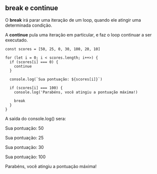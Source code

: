 ## break e continue

O **break** irá parar uma iteração de um loop, quando ele atingir uma determinada condição.

A **continue** pula uma iteração em particular, e faz o loop continuar a ser executado.
~~~
const scores = [50, 25, 0, 30, 100, 20, 10]

for (let i = 0; i < scores.length; i++>) {
  if (scores[i] === 0) {
    continue
  }

  console.log(`Sua pontuação: ${scores[i]}`)

  if (scores[i] === 100) {
    console.log('Parabéns, você atingiu a pontuação máxima!)

    break
  }
}
~~~

A saída do console.log() sera: 

  Sua pontuação: 50

  Sua pontuação: 25

  Sua pontuação: 30

  Sua pontuação: 100

  Parabéns, você atingiu a pontuação máxima!
